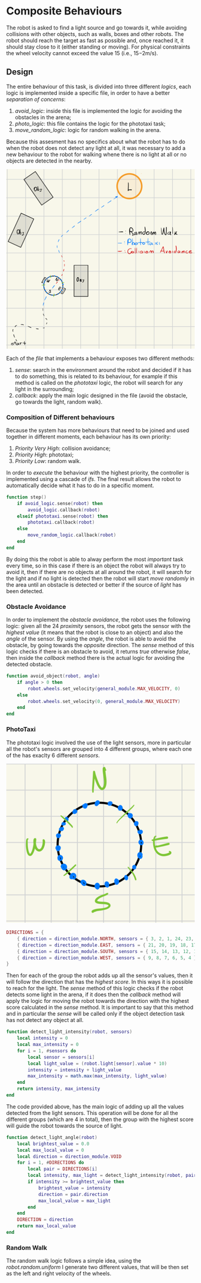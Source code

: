 # Composite Behaviours
The robot is asked to find a light source and go towards it, while avoiding collisions with other objects, such as walls, boxes and other robots. The robot should reach the target as fast as possible and, once reached it, it should stay close to it (either standing or moving). For physical constraints the wheel velocity cannot exceed the value 15 (i.e., 15−2m/s).

## Design
The entire behaviour of this task, is divided into three different *logics*, each logic is implemented inside a specific file, in order to have a better *separation of concerns*:

1. *avoid_logic*: inside this file is implemented the logic for avoiding the obstacles in the arena;
2. *photo_logic*: this file contains the logic for the phototaxi task;
3. *move_random_logic*: logic for random walking in the arena.

Because this assesment has no specifics about what the robot has to do when the robot does not detect any light at all, it was necessary to add a new behaviour to the robot for walking whene there is no light at all or no objects are detected in the nearby.

![Overall Task](./images/task.png)

Each of the *file* that implements a behaviour exposes two different methods:

1. *sense*: search in the environment around the robot and decided if it has to do something, this is related to its behaviour, for example if this method is called on the *phototaxi* logic, the robot will search for any light in the surrounding;
2. *callback*: apply the main logic designed in the file (avoid the obstacle, go towards the light, random walk).

### Composition of Different behaviours
Because the system has more behaviours that need to be joined and used together in different moments, each behaviour has its own priority:
1. *Priority Very High*: collision avoidance;
2. *Priority High*: phototaxi;
3. *Priority Low*: random walk.

In order to *execute* the behaviour with the highest priority, the controller is implemented using a cascade of *ifs*. The final result allows the robot to automatically decide what it has to do in a specific moment.

```lua
function step()
	if avoid_logic.sense(robot) then
		avoid_logic.callback(robot)
	elseif phototaxi.sense(robot) then
		phototaxi.callback(robot)
	else
		move_random_logic.callback(robot)
	end
end
```
By doing this the robot is able to alway perform the most *important* task every time, so in this case if there is an object the robot will always try to avoid it, then if there are no objects at all around the robot, it will search for the light and if no light is detected then the robot will start *move randomly* in the area until an obstacle is detected or better if the source of *light* has been detected.


### Obstacle Avoidance
In order to implement the *obstacle avoidance*, the robot uses the following logic: given all the 24 *proximity* sensors, the robot gets the sensor with the *highest value* (it means that the robot is close to an object) and also the *angle* of the sensor. By using the *angle*, the robot is able to avoid the obstacle, by going towards the *opposite* direction. The *sense* method of this logic checks if there is an obstacle to avoid, it returns *true* otherwise *false*, then inside the *callback* method there is the actual logic for avoiding the detected obstacle.

```lua
function avoid_object(robot, angle)
	if angle > 0 then
		robot.wheels.set_velocity(general_module.MAX_VELOCITY, 0)
	else
		robot.wheels.set_velocity(0, general_module.MAX_VELOCITY)
	end
end
```

### PhotoTaxi
The phototaxi logic involved the use of the light sensors, more in particular all the robot's sensors are grouped into 4 different groups, where each one of the has exaclty 6 different *sensors*.

![groups](./images/groups.png)

```lua
DIRECTIONS = {
	{ direction = direction_module.NORTH, sensors = { 3, 2, 1, 24, 23, 22 } },
	{ direction = direction_module.EAST, sensors = { 21, 20, 19, 18, 17, 16 } },
	{ direction = direction_module.SOUTH, sensors = { 15, 14, 13, 12, 11, 10 } },
	{ direction = direction_module.WEST, sensors = { 9, 8, 7, 6, 5, 4 } },
}
```

Then for each of the group the robot adds up all the sensor's values, then it will follow the direction that has the *highest score*. In this ways it is possible to reach for the light. The *sense* method of this logic checks if the robot detects some light in the arena, if it does then the *callback* method will apply the logic for moving the robot towards the direction with the highest score calculated in the *sense* method. It is important to say that this method and in particular the *sense* will be called only if the object detection task has not detect any object at all.

```lua
function detect_light_intensity(robot, sensors)
	local intensity = 0
	local max_intensity = 0
	for i = 1, #sensors do
		local sensor = sensors[i]
		local light_value = (robot.light[sensor].value * 10)
		intensity = intensity + light_value
		max_intensity = math.max(max_intensity, light_value)
	end
	return intensity, max_intensity
end
```
The code provided above, has the main logic of adding up all the values detected from the light sensors. This operation will be done for all the different groups (which are 4 in total), then the group with the highest score will guide the robot towards the source of light.


```lua
function detect_light_angle(robot)
	local brightest_value = 0.0
	local max_local_value = 0
	local direction = direction_module.VOID
	for i = 1, #DIRECTIONS do
		local pair = DIRECTIONS[i]
		local intensity, max_light = detect_light_intensity(robot, pair.sensors)
		if intensity >= brightest_value then
			brightest_value = intensity
			direction = pair.direction
			max_local_value = max_light
		end
	end
	DIRECTION = direction
	return max_local_value
end
```


### Random Walk
The random walk logic follows a simple idea, using the *robot.random.uniform* I generate two different values, that will be then set as the left and right velocity of the wheels.
